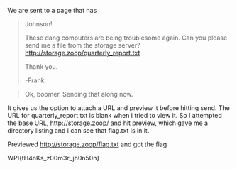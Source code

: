 We are sent to a page that has 



>Johnson!
>
>These dang computers are being troublesome again. Can you please send me a file from the storage server? http://storage.zoop/quarterly_report.txt
>
>Thank you.
>
>-Frank


>Ok, boomer. Sending that along now.


It gives us the option to attach a URL and preview it before hitting send.  The URL for quarterly_report.txt is blank when i tried to view it.
So I attempted the base URL, http://storage.zoop/ and hit preview, which gave me a directory listing and i can see that flag.txt is in it.

Previewed http://storage.zoop/flag.txt and got the flag

WPI{tH4nKs_z00m3r_jh0n50n}
